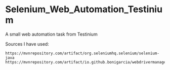 # Selenium_Web_Automation_Testinium
 
A small web automation task from Testinium

Sources I have used:

    https://mvnrepository.com/artifact/org.seleniumhq.selenium/selenium-java
    https://mvnrepository.com/artifact/io.github.bonigarcia/webdrivermanager
    